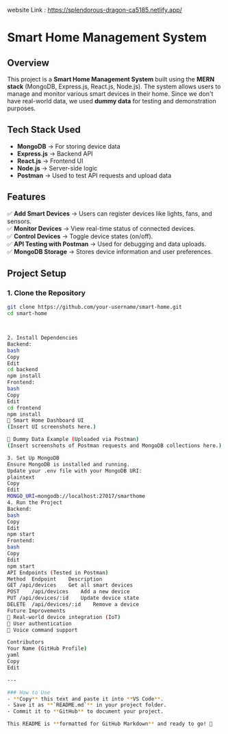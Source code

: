 website Link : https://splendorous-dragon-ca5185.netlify.app/

# Smart Home Management System

## Overview  
This project is a **Smart Home Management System** built using the **MERN stack** (MongoDB, Express.js, React.js, Node.js). The system allows users to manage and monitor various smart devices in their home. Since we don't have real-world data, we used **dummy data** for testing and demonstration purposes.  

## Tech Stack Used  
- **MongoDB** → For storing device data  
- **Express.js** → Backend API  
- **React.js** → Frontend UI  
- **Node.js** → Server-side logic  
- **Postman** → Used to test API requests and upload data  

## Features  
✅ **Add Smart Devices** → Users can register devices like lights, fans, and sensors.  
✅ **Monitor Devices** → View real-time status of connected devices.  
✅ **Control Devices** → Toggle device states (on/off).  
✅ **API Testing with Postman** → Used for debugging and data uploads.  
✅ **MongoDB Storage** → Stores device information and user preferences.  

## Project Setup  

### 1. Clone the Repository  
```bash
git clone https://github.com/your-username/smart-home.git
cd smart-home



2. Install Dependencies
Backend:
bash
Copy
Edit
cd backend
npm install
Frontend:
bash
Copy
Edit
cd frontend
npm install
📌 Smart Home Dashboard UI
(Insert UI screenshots here.)

📌 Dummy Data Example (Uploaded via Postman)
(Insert screenshots of Postman requests and MongoDB collections here.)

3. Set Up MongoDB
Ensure MongoDB is installed and running.
Update your .env file with your MongoDB URI:
plaintext
Copy
Edit
MONGO_URI=mongodb://localhost:27017/smarthome
4. Run the Project
Backend:
bash
Copy
Edit
npm start
Frontend:
bash
Copy
Edit
npm start
API Endpoints (Tested in Postman)
Method	Endpoint	Description
GET	/api/devices	Get all smart devices
POST	/api/devices	Add a new device
PUT	/api/devices/:id	Update device state
DELETE	/api/devices/:id	Remove a device
Future Improvements
🔹 Real-world device integration (IoT)
🔹 User authentication
🔹 Voice command support

Contributors
Your Name (GitHub Profile)
yaml
Copy
Edit

---

### How to Use  
- **Copy** this text and paste it into **VS Code**.  
- Save it as **`README.md`** in your project folder.  
- Commit it to **GitHub** to document your project.  

This README is **formatted for GitHub Markdown** and ready to go! 🚀
